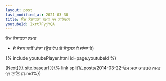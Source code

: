 ```yaml
---
layout: post
last_modified_at: 2021-03-30
title: ਓਮ ਨੌਸ਼ਾਧਯਾ ਨਮਹ ੧੧ ਟਾਇਮਸ
youtubeId: Ixrt7FyjYQA
---
```

 
 
 ਓਮ ਨੌਸ਼ਾਧਯਾ ਨਮਹ  
 
 -  ਜੋ ਭੋਜਨ ਨਹੀਂ ਖਾਂਦਾ (ਉਹ ਵੇਖ ਕੇ ਸੰਤੁਸ਼ਟ ਹੋ ਜਾਂਦਾ ਹੈ) 
 
  
 
  
 
 
 
 
 
 


{% include youtubePlayer.html id=page.youtubeId %}
 
[Next]({{ site.baseurl }}{% link  split1/_posts/2014-03-22-ਓਮ ਮਹਾ ਕਾਰਥਰੇ ਨਮਹ ੧੧ ਟਾਇਮਸ.md%})
 
